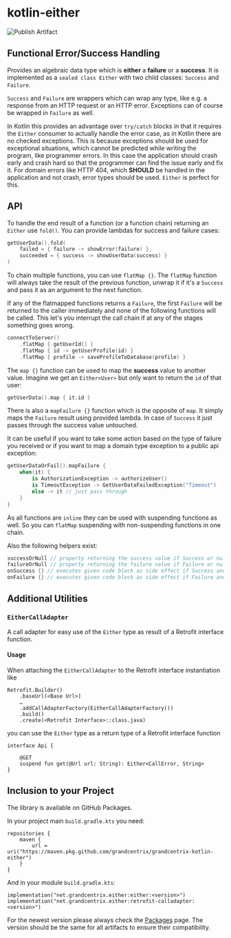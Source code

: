 # kotlin-either

![Publish Artifact](https://github.com/grandcentrix/grandcentrix-kotlin-either/workflows/Publish%20Artifact/badge.svg)

## Functional Error/Success Handling

Provides an algebraic data type which is **either** a **failure** or a **success**. 
It is implemented as a `sealed class Either` with two child classes: `Success` and `Failure`.

`Success` and `Failure` are wrappers which can wrap any type, like e.g. a response from an HTTP request or an HTTP error. Exceptions can of course be wrapped in `Failure` as well.

In Kotlin this provides an advantage over `try/catch` blocks in that it requires the `Either` consumer to actually handle the error case, as in Kotlin there are no checked exceptions.
This is because exceptions should be used for exceptional situations, which cannot be predicted while writing the program, like programmer errors. In this case the application should crash early and crash hard so that the programmer can find the issue early and fix it.
For domain errors like HTTP 404, which **SHOULD** be handled in the application and not crash, error types should be used. `Either` is perfect for this.

## API

To handle the end result of a function (or a function chain) returning an `Either` use `fold()`. You can provide lambdas for success and failure cases:

```kotlin
getUserData().fold(
    failed = { failure -> showError(failure) },
    succeeded = { success -> showUserData(success) }
)
```

To chain multiple functions, you can use `flatMap {}`. The `flatMap` function will always take the result of the previous function, unwrap it if it's a `Success` and pass it as an argument to the next function.

If any of the flatmapped functions returns a `Failure`, the first `Failure` will be returned to the caller immediately and none of the following functions will be called. This let's you interrupt the call chain if at any of the stages something goes wrong.

```kotlin
connectToServer()
    .flatMap { getUserId() }
    .flatMap { id -> getUserProfile(id) }
    .flatMap { profile -> saveProfileToDatabase(profile) }
```

The `map {}` function can be used to map the **success** value to another value. 
Imagine we get an `Either<User>` but only want to return the `id` of that user:


```kotlin
getUserData().map { it.id }
```

There is also a `mapFailure {}` function which is the opposite of `map`. It simply maps the `Failure` result using
provided lambda. In case of `Success` it just passes through the success value untouched.

It can be useful if you want to take some action based on the type of failure you received or if you want to map
a domain type exception to a public api exception:

```kotlin
getUserDataOrFail().mapFailure {
    when(it) {
        is AuthorizationException -> authorizeUser()
        is TimeoutException -> GetUserDataFailedException("Timeout")
        else -> it // just pass through 
    }
}
```

As all functions are `inline` they can be used with suspending functions as well. So you can `flatMap` suspending with non-suspending functions in one chain.

Also the following helpers exist:
```kotlin
successOrNull // property returning the success value if Success or null if Failure
failureOrNull // property returning the failure value if Failure or null if Success
onSuccess {} // executes given code block as side effect if Success and returns passed Either value unchanged
onFailure {} // executes given code block as side effect if Failure and returns passed Either value unchanged
```

## Additional Utilities

### `EitherCallAdapter`

A call adapter for easy use of the `Either` type as result of a Retrofit interface function.

#### Usage

When attaching the `EitherCallAdapter` to the Retrofit interface instantiation like

```
Retrofit.Builder()
    .baseUrl(<Base Url>)
    …
    .addCallAdapterFactory(EitherCallAdapterFactory())
    .build()
    .create(<Retrofit Interface>::class.java)
```

you can use the `Either` type as a return type of a Retrofit interface function

```
interface Api {
    
    @GET
    suspend fun get(@Url url: String): Either<CallError, String>
}
```

## Inclusion to your Project
The library is available on GitHub Packages.

In your project main `build.gradle.kts` you need:

```
repositories {
    maven {
        url = uri("https://maven.pkg.github.com/grandcentrix/grandcentrix-kotlin-either")
    }
}
```

And in your module `build.gradle.kts`:

```
implementation("net.grandcentrix.either:either:<version>")
implementation("net.grandcentrix.either:retrofit-calladapter:<version>")
```

For the newest version please always check the [Packages](https://github.com/grandcentrix/grandcentrix-kotlin-either/packages/596752) page.
The version should be the same for all artifacts to ensure their compatibility.
